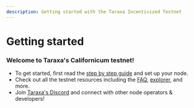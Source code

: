 ```yaml
---
description: Getting started with the Taraxa Incentivized Testnet
---
```


# Getting started

### **Welcome to Taraxa's Californicum testnet!**&#x20;

* To get started, first read the [step by step guide](https://taraxa.io/run\_node) and set up your node.&#x20;
* Check out all the testnet resources including the [FAQ](../faq/testnet.md), [explorer](https://explorer.testnet.taraxa.io/), and more.&#x20;
* Join [Taraxa's Discord](https://www.taraxa.io/discord) and connect with other node operators & developers!&#x20;

